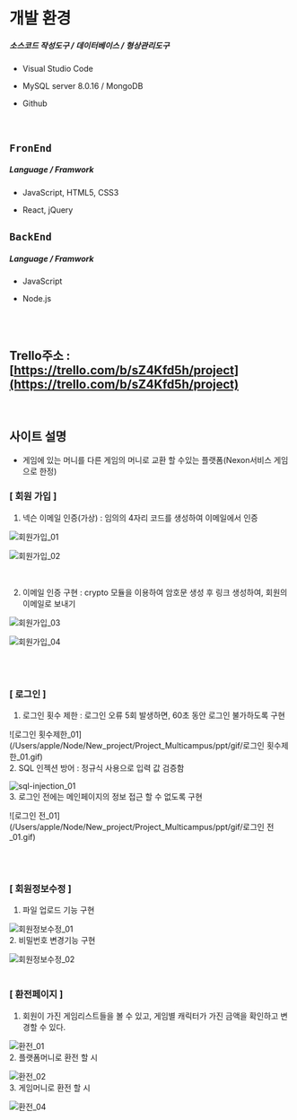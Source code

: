 # 개발 환경

##### 소스코드 작성도구 / 데이터베이스 / 형상관리도구

- Visual Studio Code

- MySQL server 8.0.16 / MongoDB

- Github

<br>

## `FronEnd`

##### Language / Framwork

- JavaScript, HTML5, CSS3

- React, jQuery

## `BackEnd`

##### Language / Framwork

- JavaScript

- Node.js

<br>

<br>

##  Trello주소 : [https://trello.com/b/sZ4Kfd5h/project](https://trello.com/b/sZ4Kfd5h/project)

<br>

## 사이트 설명

- 게임에 있는 머니를 다른 게임의 머니로 교환 할 수있는 플랫폼(Nexon서비스 게임으로 한정)

### [ 회원 가입 ]

1. 넥슨 이메일 인증(가상) : 임의의 4자리 코드를 생성하여 이메일에서 인증

![회원가입_01](/Users/apple/Node/New_project/Project_Multicampus/ppt/gif/회원가입_01.gif)

![회원가입_02](/Users/apple/Node/New_project/Project_Multicampus/ppt/gif/회원가입_02.gif)

<br>

2. 이메일 인증 구현 : crypto 모듈을 이용하여 암호문 생성 후 링크 생성하여, 회원의 이메일로 보내기

![회원가입_03](/Users/apple/Node/New_project/Project_Multicampus/ppt/gif/회원가입_03.gif)

![회원가입_04](/Users/apple/Node/New_project/Project_Multicampus/ppt/gif/회원가입_04.gif)

<br>

<br>

### [ 로그인 ]

1. 로그인 횟수 제한 : 로그인 오류 5회 발생하면, 60초 동안 로그인 불가하도록 구현

![로그인 횟수제한_01](/Users/apple/Node/New_project/Project_Multicampus/ppt/gif/로그인 횟수제한_01.gif)
<br>
2. SQL 인젝션 방어 : 정규식 사용으로 입력 값 검증함

![sql-injection_01](/Users/apple/Node/New_project/Project_Multicampus/ppt/gif/sql-injection_01.gif)
<br>
3. 로그인 전에는 메인페이지의 정보 접근 할 수 없도록 구현

![로그인 전_01](/Users/apple/Node/New_project/Project_Multicampus/ppt/gif/로그인 전_01.gif)

<br>
<br>

### [ 회원정보수정 ]

1. 파일 업로드 기능 구현

![회원정보수정_01](/Users/apple/Node/New_project/Project_Multicampus/ppt/gif/회원정보수정_01.gif)
<br>
2. 비밀번호 변경기능 구현

![회원정보수정_02](/Users/apple/Node/New_project/Project_Multicampus/ppt/gif/회원정보수정_02.gif)
<br>
<br>

### [ 환전페이지 ]

1. 회원이 가진 게임리스트들을 볼 수 있고, 게임별 캐릭터가 가진 금액을 확인하고 변경할 수 있다. 

![환전_01](/Users/apple/Node/New_project/Project_Multicampus/ppt/gif/환전_01.gif)
<br>
2. 플랫폼머니로 환전 할 시

![환전_02](/Users/apple/Node/New_project/Project_Multicampus/ppt/gif/환전_02.gif)
<br>
3. 게임머니로 환전 할 시

![환전_04](/Users/apple/Node/New_project/Project_Multicampus/ppt/gif/환전_04.gif)

<br>
<br>
